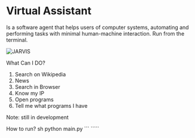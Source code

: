 # Virtual Assistant

Is a software agent that helps users of computer systems, automating and performing tasks with minimal human-machine interaction. Run from the terminal.

![JARVIS](https://encrypted-tbn0.gstatic.com/images?q=tbn:ANd9GcS1bbd2WVHl17DU5-l9BRj6yiiy85Z3vArVXg&usqp=CAU)

What Can I DO?
1. Search on Wikipedia
2. News
3. Search in Browser
4. Know my IP
5. Open programs
6. Tell me what programs I have


Note: still in development

How to run?
sh
python main.py
``` `````
